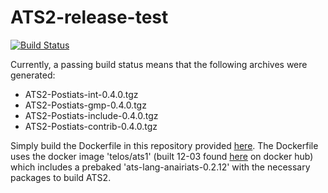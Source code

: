 # ATS2-release-test

[![Build Status](https://travis-ci.com/sparverius/ATS2-release-test.svg?branch=master)](https://travis-ci.com/sparverius/ATS2-release-test)

Currently, a passing build status means that the following archives were generated:

- ATS2-Postiats-int-0.4.0.tgz
- ATS2-Postiats-gmp-0.4.0.tgz
- ATS2-Postiats-include-0.4.0.tgz
- ATS2-Postiats-contrib-0.4.0.tgz
  

Simply build the Dockerfile in this repository provided [here](https://github.com/sparverius/ATS2-release-test/blob/master/Dockerfile). The Dockerfile uses the docker image 'telos/ats1' (built 12-03 found [here](https://hub.docker.com/r/telos/ats1/) on docker hub) which includes a prebaked 'ats-lang-anairiats-0.2.12' with the necessary packages to build ATS2.
